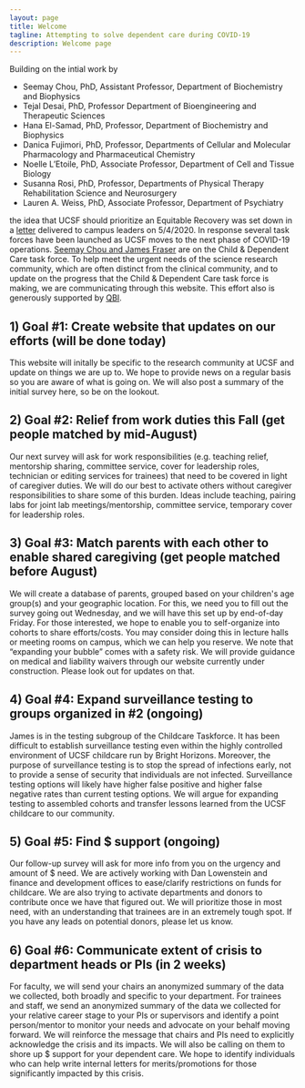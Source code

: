 ```yaml
---
layout: page
title: Welcome 
tagline: Attempting to solve dependent care during COVID-19
description: Welcome page
---
```

Building on the intial work by 
* Seemay Chou, PhD, Assistant Professor, Department of Biochemistry and Biophysics
* Tejal Desai, PhD, Professor Department of Bioengineering and Therapeutic Sciences
* Hana El-Samad, PhD, Professor, Department of Biochemistry and Biophysics
* Danica Fujimori, PhD, Professor, Departments of Cellular and Molecular Pharmacology and Pharmaceutical Chemistry
* Noelle L’Etoile, PhD, Associate Professor, Department of Cell and Tissue Biology
* Susanna Rosi, PhD, Professor, Departments of Physical Therapy Rehabilitation Science and Neurosurgery
* Lauren A. Weiss, PhD, Associate Professor, Department of Psychiatry

the idea that UCSF should prioritize an Equitable Recovery was set down in a [letter](https://docs.google.com/document/d/1hyuL_n6lnId7bi0sOwUi0FYE5cyNfYE41ohybmYY6XQ/edit) delivered to campus leaders on 5/4/2020. 
In response several task forces have been launched as UCSF moves to the next phase of COVID-19 operations. 
[Seemay Chou and James Fraser](mailto:seemayandjames@fraserlab.com) are on the Child & Dependent Care task force. 
To  help meet the urgent needs of the science research community, which are often distinct from the clinical community, and to update on the progress that the Child & Dependent Care task force is making, we are communicating through this website. This effort also is generously supported by [QBI](http://qbi.ucsf.edu/).

## 1) Goal #1: Create website that updates on our efforts (will be done today)

This website will initally be specific to the research community at UCSF and update on things we are up to. We hope to provide news on a regular basis so you are aware of what is going on. We will also post a summary of the initial survey here, so be on the lookout.

## 2) Goal #2: Relief from work duties this Fall (get people matched by mid-August)

Our next survey will ask for work responsibilities (e.g. teaching relief, mentorship sharing, committee service, cover for leadership roles, technician or editing services for trainees) that need to be covered in light of caregiver duties. We will do our best to activate others without caregiver responsibilities to share some of this burden. Ideas include teaching, pairing labs for joint lab meetings/mentorship, committee service, temporary cover for leadership roles. 

## 3) Goal #3: Match parents with each other to enable shared caregiving (get people matched before August)

We will create a database of parents, grouped based on your children's age group(s) and your geographic location. For this, we need you to fill out the survey going out Wednesday, and we will have this set up by end-of-day Friday. For those interested, we hope to enable you to self-organize into cohorts to share efforts/costs. You may consider doing this in lecture halls or meeting rooms on campus, which we can help you reserve. We note that “expanding your bubble” comes with a safety risk. We will provide guidance on medical and liability waivers through our website currently under construction. Please look out for updates on that.

## 4) Goal #4: Expand surveillance testing to groups organized in #2 (ongoing)

James is in the testing subgroup of the Childcare Taskforce. It has been difficult to establish surveillance testing even within the highly controlled environment of UCSF childcare run by Bright Horizons. Moreover, the purpose of surveillance testing is to stop the spread of infections early, not to provide a sense of security that individuals are not infected. Surveillance testing options will likely have higher false positive and higher false negative rates than current testing options. We will argue for expanding testing to assembled cohorts and transfer lessons learned from the UCSF childcare to our community.

## 5) Goal #5: Find $ support (ongoing)

Our follow-up survey will ask for more info from you on the urgency and amount of $ need. We are actively working with Dan Lowenstein and finance and development offices to ease/clarify restrictions on funds for childcare. We are also trying to activate departments and donors to contribute once we have that figured out. We will prioritize those in most need, with an understanding that trainees are in an extremely tough spot. If you have any leads on potential donors, please let us know.

## 6) Goal #6: Communicate extent of crisis to department heads or PIs (in 2 weeks)

For faculty, we will send your chairs an anonymized summary of the data we collected, both broadly and specific to your department. For trainees and staff, we send an anonymized summary of the data we collected for your relative career stage to your PIs or supervisors and identify a point person/mentor to monitor your needs and advocate on your behalf moving forward. We will reinforce the message that chairs and PIs need to explicitly acknowledge the crisis and its impacts. We will also be calling on them to shore up $ support for your dependent care. We hope to identify individuals who can help write internal letters for merits/promotions for those significantly impacted by this crisis.
